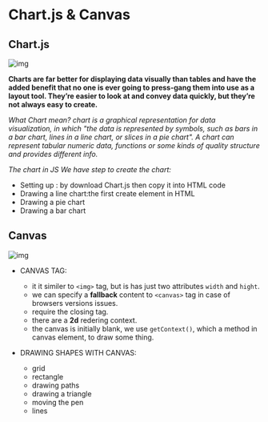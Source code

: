 #  Chart.js & Canvas

## **Chart.js**

![img](https://sxi.io/wp-content/uploads/2020/02/javascript_chart_options.png)

**Charts are far better for displaying data visually than tables and have the added benefit that no one is ever going to press-gang them into use as a layout tool. They’re easier to look at and convey data quickly, but they’re not always easy to create.**




*What Chart mean? chart is a graphical representation for data visualization, in which "the data is represented by symbols, such as bars in a bar chart, lines in a line chart, or slices in a pie chart". A chart can represent tabular numeric data, functions or some kinds of quality structure and provides different info.*

*The chart in JS We have step to create the chart:*
 * Setting up : by download Chart.js then copy it into HTML code 
 * Drawing a line chart:the first create element in HTML 
 * Drawing a pie chart 
 * Drawing a bar chart



## **Canvas**

![img](https://i.ytimg.com/vi/JoQEBOXdfNc/maxresdefault.jpg)


* CANVAS TAG:

    * it it similer to `<img>` tag, but is has just two attributes `width` and `hight`. 
    * we can specify a **fallback** content to `<canvas>` tag in case of browsers versions issues.
    * require the closing tag.
    * there are a **2d** redering context.
    * the canvas is initially blank, we use `getContext()`, which a method in canvas element, to draw some thing.

* DRAWING SHAPES WITH CANVAS:
    * grid
    * rectangle
    * drawing paths
    * drawing a triangle
    * moving the pen
    * lines
